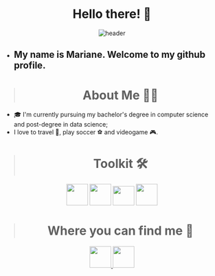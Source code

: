<div class= "header" align="center">

# Hello there! 👋

![header](.github/header.gif)

</div>

- ## My name is Mariane. Welcome to my github profile.

<div class="bio">

  <div class="bio-title" align="center">

> # About Me 👩‍💻

  </div>

- 🎓 I'm currently pursuing my bachelor's degree in computer science and post-degree in data science;
- I love to travel 🛫, play soccer ⚽ and videogame 🎮.

</div>

<div class="toolkit" align="center">

> # Toolkit 🛠️

  <div class="toolkit">
    <img src="https://img.icons8.com/color/48/000000/git.png" width="50" height="50"/> 
    <img src="https://img.icons8.com/windows/96/000000/github.png" width="50" height="50"/> 
    <img src="https://cdn.jsdelivr.net/gh/devicons/devicon/icons/vscode/vscode-original.svg" width="50" height="45"/> 
    <img src="https://cdn.jsdelivr.net/gh/devicons/devicon/icons/python/python-original.svg" width="50" height="50" />
  </div>
</div>

<div class="contacts" align="center">

> # Where you can find me 🤝

  <a href = "mailto:marianectrodrigues@gmail.com">
    <img src="https://img.icons8.com/fluency/48/000000/gmail-new.png" width="50" height="50" target="_blank">
  </a> 
  <a href="https://www.linkedin.com/in/marianectrodrigues/" target="_blank">
    <img src="https://img.icons8.com/fluency/48/000000/linkedin.png" width="50" height="50" target="_blank">
  </a>
</div>
